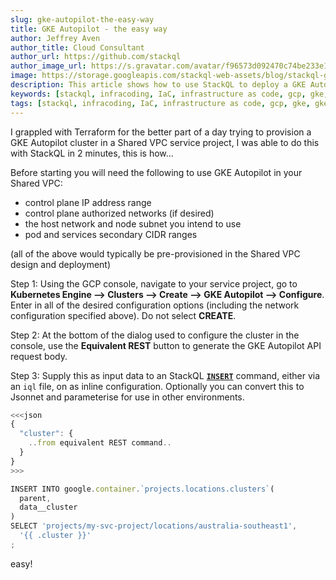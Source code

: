 ```yaml
---
slug: gke-autopilot-the-easy-way
title: GKE Autopilot - the easy way
author: Jeffrey Aven
author_title: Cloud Consultant
author_url: https://github.com/stackql
author_image_url: https://s.gravatar.com/avatar/f96573d092470c74be233e1dded5376f?s=80
image: https://storage.googleapis.com/stackql-web-assets/blog/stackql-gke-blog.png
description: This article shows how to use StackQL to deploy a GKE Autopilot cluster in a Shared VPC in GCP.
keywords: [stackql, infracoding, IaC, infrastructure as code, gcp, gke, gke autopilot]
tags: [stackql, infracoding, IaC, infrastructure as code, gcp, gke, gke autopilot]
---
```


I grappled with Terraform for the better part of a day trying to provision a GKE Autopilot cluster in a Shared VPC service project, I was able to do this with StackQL in 2 minutes, this is how...  

Before starting you will need the following to use GKE Autopilot in your Shared VPC:
- control plane IP address range
- control plane authorized networks (if desired)
- the host network and node subnet you intend to use
- pod and services secondary CIDR ranges

(all of the above would typically be pre-provisioned in the Shared VPC design and deployment)

Step 1: Using the GCP console, navigate to your service project, go to **Kubernetes Engine --> Clusters --> Create --> GKE Autopilot --> Configure**.  Enter in all of the desired configuration options (including the network configuration specified above).  Do not select **CREATE**.

Step 2: At the bottom of the dialog used to configure the cluster in the console, use the __Equivalent REST__ button to generate the GKE Autopilot API request body.

Step 3: Supply this as input data to an StackQL [__`INSERT`__](/docs/language-spec/insert) command, either via an `iql` file, on as inline configuration.  Optionally you can convert this to Jsonnet and parameterise for use in other environments.

```jsx
<<<json
{
  "cluster": {
	..from equivalent REST command..
  }
}
>>>

INSERT INTO google.container.`projects.locations.clusters`(
  parent,
  data__cluster
)
SELECT 'projects/my-svc-project/locations/australia-southeast1',
  '{{ .cluster }}'
;
```

easy!
